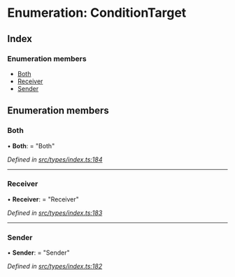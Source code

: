# Enumeration: ConditionTarget

## Index

### Enumeration members

* [Both](conditiontarget.md#both)
* [Receiver](conditiontarget.md#receiver)
* [Sender](conditiontarget.md#sender)

## Enumeration members

###  Both

• **Both**: = "Both"

*Defined in [src/types/index.ts:184](https://github.com/PolymathNetwork/polymesh-sdk/blob/36c7bf5/src/types/index.ts#L184)*

___

###  Receiver

• **Receiver**: = "Receiver"

*Defined in [src/types/index.ts:183](https://github.com/PolymathNetwork/polymesh-sdk/blob/36c7bf5/src/types/index.ts#L183)*

___

###  Sender

• **Sender**: = "Sender"

*Defined in [src/types/index.ts:182](https://github.com/PolymathNetwork/polymesh-sdk/blob/36c7bf5/src/types/index.ts#L182)*
